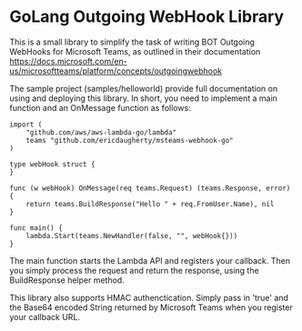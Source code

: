# GoLang Outgoing WebHook Library

This is a small library to simplify the task of writing BOT Outgoing WebHooks for Microsoft Teams, as outlined in their documentation https://docs.microsoft.com/en-us/microsoftteams/platform/concepts/outgoingwebhook

The sample project (samples/helloworld) provide full documentation on using and deploying this library. In short, you need to implement a main function and an OnMessage function as follows:

```
import (
	"github.com/aws/aws-lambda-go/lambda"
	teams "github.com/ericdaugherty/msteams-webhook-go"
)

type webHook struct {
}

func (w webHook) OnMessage(req teams.Request) (teams.Response, error) {
	return teams.BuildResponse("Hello " + req.FromUser.Name), nil
}

func main() {
	lambda.Start(teams.NewHandler(false, "", webHook{}))
}
```

The main function starts the Lambda API and registers your callback. Then you simply process the request and return the response, using the BuildResponse helper method.

This library also supports HMAC authenctication. Simply pass in 'true' and the Base64 encoded String returned by Microsoft Teams when you register your callback URL.